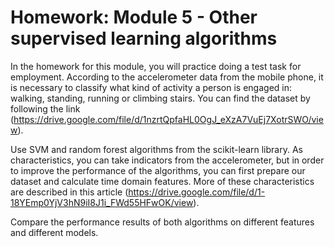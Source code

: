 # Homework: Module 5 - Other supervised learning algorithms

In the homework for this module, you will practice doing a test task for employment. According to the accelerometer data from the mobile phone, it is necessary to classify what kind of activity a person is engaged in: walking, standing, running or climbing stairs. You can find the dataset by following the link (https://drive.google.com/file/d/1nzrtQpfaHL0OgJ_eXzA7VuEj7XotrSWO/view).

Use SVM and random forest algorithms from the scikit-learn library. As characteristics, you can take indicators from the accelerometer, but in order to improve the performance of the algorithms, you can first prepare our dataset and calculate time domain features. More of these characteristics are described in this article (https://drive.google.com/file/d/1-18YEmp0YjV3hN9iI8J1i_FWd55HFwOK/view).

Compare the performance results of both algorithms on different features and different models.